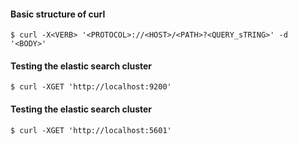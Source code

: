 
#### Basic structure of curl
```
$ curl -X<VERB> '<PROTOCOL>://<HOST>/<PATH>?<QUERY_sTRING>' -d '<BODY>'
```

#### Testing the elastic search cluster
```
$ curl -XGET 'http://localhost:9200'
```

#### Testing the elastic search cluster
```
$ curl -XGET 'http://localhost:5601'
```
